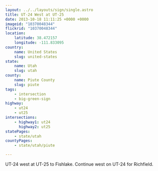 ```yaml
---
layout: ../../layouts/sign/single.astro
title: UT-24 West at UT-25
date: 2013-10-18 11:11:25 +0000 +0000
imageid: "10370048344"
flickrid: "10370048344"
location:
    latitude: 38.472157
    longitude: -111.833095
country:
    name: United States
    slug: united-states
state:
    name: Utah
    slug: utah
county:
    name: Piute County
    slug: piute
tags:
    - intersection
    - big-green-sign
highway:
    - ut24
    - ut25
intersections:
    - highway1: ut24
      highway2: ut25
statePages:
    - state/utah
countyPages:
    - state/utah/piute

---
```

UT-24 west at UT-25 to Fishlake.  Continue west on UT-24 for Richfield.